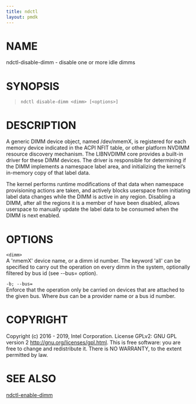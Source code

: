 ```yaml
---
title: ndctl
layout: pmdk
---
```


NAME
====

ndctl-disable-dimm - disable one or more idle dimms

SYNOPSIS
========

>     ndctl disable-dimm <dimm> [<options>]

DESCRIPTION
===========

A generic DIMM device object, named /dev/nmemX, is registered for each
memory device indicated in the ACPI NFIT table, or other platform NVDIMM
resource discovery mechanism. The LIBNVDIMM core provides a built-in
driver for these DIMM devices. The driver is responsible for determining
if the DIMM implements a namespace label area, and initializing the
kernel’s in-memory copy of that label data.

The kernel performs runtime modifications of that data when namespace
provisioning actions are taken, and actively blocks userspace from
initiating label data changes while the DIMM is active in any region.
Disabling a DIMM, after all the regions it is a member of have been
disabled, allows userspace to manually update the label data to be
consumed when the DIMM is next enabled.

OPTIONS
=======

`<dimm>`  
    A 'nmemX' device name, or a dimm id number. The keyword 'all' can
    be specified to carry out the operation on every dimm in the system,
    optionally filtered by bus id (see --bus= option).

`-b; --bus=`  
Enforce that the operation only be carried on devices that are attached
to the given bus. Where *bus* can be a provider name or a bus id number.

COPYRIGHT
=========

Copyright (c) 2016 - 2019, Intel Corporation. License GPLv2: GNU GPL
version 2 <http://gnu.org/licenses/gpl.html>. This is free software: you
are free to change and redistribute it. There is NO WARRANTY, to the
extent permitted by law.

SEE ALSO
========

[ndctl-enable-dimm](ndctl-enable-dimm.md)
